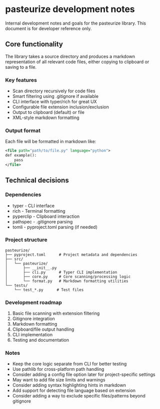 # pasteurize development notes

Internal development notes and goals for the pasteurize library. This document is for developer reference only.

## Core functionality

The library takes a source directory and produces a markdown representation of all relevant code files, either copying to clipboard or saving to a file.

### Key features

- Scan directory recursively for code files
- Smart filtering using .gitignore if available
- CLI interface with typer/rich for great UX
- Configurable file extension inclusion/exclusion
- Output to clipboard (default) or file
- XML-style markdown formatting

### Output format

Each file will be formatted in markdown like:

```xml
<file path="path/to/file.py" language="python">
def example():
    pass
</file>
```

## Technical decisions

### Dependencies

- typer - CLI interface
- rich - Terminal formatting
- pyperclip - Clipboard interaction
- pathspec - .gitignore parsing
- tomli - pyproject.toml parsing (if needed)

### Project structure

```
pasteurize/
├── pyproject.toml      # Project metadata and dependencies
├── src/
│   └── pasteurize/    
│       ├── __init__.py
│       ├── cli.py      # Typer CLI implementation
│       ├── core.py     # Core scanning/processing logic
│       └── format.py   # Markdown formatting utilities
└── tests/
    └── test_*.py      # Test files
```

### Development roadmap

1. Basic file scanning with extension filtering
2. Gitignore integration
3. Markdown formatting
4. Clipboard/file output handling
5. CLI implementation
6. Testing and documentation

### Notes

- Keep the core logic separate from CLI for better testing
- Use pathlib for cross-platform path handling
- Consider adding a config file option later for project-specific settings
- May want to add file size limits and warnings
- Consider adding syntax highlighting hints in markdown
- Add support for detecting file language based on extension
- Consider adding a way to exclude specific files/patterns beyond gitignore

